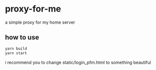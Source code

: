# proxy-for-me

a simple proxy for my home server

## how to use

```sh
yarn build
yarn start
```

i recommend you to change static/login_pfm.html to something beautiful
